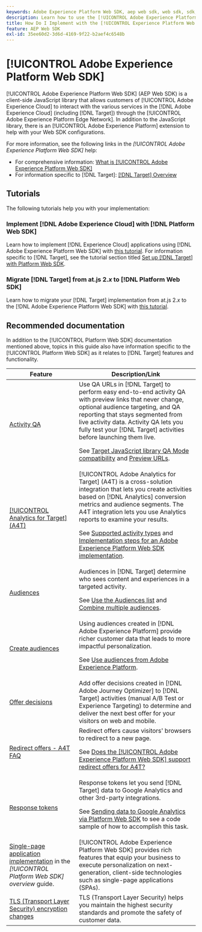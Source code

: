 ```yaml
---
keywords: Adobe Experience Platform Web SDK, aep web sdk, web sdk, sdk, adobe experience cloud, platform edge network, adobe experience platform edge network, edge network, aep edge network, Adobe Experience Platform Web SDK0
description: Learn how to use the [!UICONTROL Adobe Experience Platform Web SDK] to interact with the various services in the [!UICONTROL Adobe Experience Cloud] through the [!UICONTROL AEP Edge Network].
title: How Do I Implement with the [!UICONTROL Experience Platform Web SDK]?
feature: AEP Web SDK
exl-id: 35ee60d2-3d6d-4169-9f22-b2aef4c6548b
---
```

# [!UICONTROL Adobe Experience Platform Web SDK]

[!UICONTROL Adobe Experience Platform Web SDK] (AEP Web SDK) is a client-side JavaScript library that allows customers of [!UICONTROL Adobe Experience Cloud] to interact with the various services in the [!DNL Adobe Experience Cloud] (including [!DNL Target]) through the [!UICONTROL Adobe Experience Platform Edge Network]. In addition to the JavaScript library, there is an [!UICONTROL Adobe Experience Platform] extension to help with your Web SDK configurations.

For more information, see the following links in the *[!UICONTROL Adobe Experience Platform Web SDK]* help:

* For comprehensive information: [What is [!UICONTROL Adobe Experience Platform Web SDK]](https://experienceleague.adobe.com/docs/experience-platform/edge/home.html)
* For information specific to [!DNL Target]: [[!DNL Target] Overview](https://experienceleague.adobe.com/docs/experience-platform/edge/personalization/adobe-target/target-overview.html)

## Tutorials

The following tutorials help you  with your implementation:

### Implement [!DNL Adobe Experience Cloud] with [!DNL Platform Web SDK]

Learn how to implement [!DNL Experience Cloud] applications using [!DNL Adobe Experience Platform Web SDK] with [this tutorial](https://experienceleague.adobe.com/docs/platform-learn/implement-web-sdk/overview.html). For information specific to [!DNL Target], see the tutorial section titled [Set up [!DNL Target] with Platform Web SDK](https://experienceleague.adobe.com/docs/platform-learn/implement-web-sdk/applications-setup/setup-target.html).

### Migrate [!DNL Target] from at.js 2.*x* to [!DNL Platform Web SDK]

Learn how to migrate your [!DNL Target] implementation from at.js 2.*x* to the [!DNL Adobe Experience Platform Web SDK] with [this tutorial](https://experienceleague.adobe.com/docs/platform-learn/migrate-target-to-websdk/introduction.html).

## Recommended documentation

In addition to the [!UICONTROL Platform Web SDK] documentation mentioned above, topics in this guide also have information specific to the [!UICONTROL Platform Web SDK] as it relates to [!DNL Target] features and functionality.

|Feature|Description/Link|
| --- | --- |
|[Activity QA](https://experienceleague.adobe.com/docs/target/using/activities/activity-qa/activity-qa.html)|Use QA URLs in [!DNL Target] to perform easy end-to-end activity QA with preview links that never change, optional audience targeting, and QA reporting that stays segmented from live activity data. Activity QA lets you fully test your [!DNL Target] activities before launching them live.<p>See [Target JavaScript library QA Mode compatibility](https://experienceleague.adobe.com/docs/target/using/activities/activity-qa/activity-qa.html#compatibility) and [Preview URLs](https://experienceleague.adobe.com/docs/target/using/activities/activity-qa/activity-qa.html#preview).|
|[[!UICONTROL Analytics for Target] (A4T)](https://experienceleague.adobe.com/docs/target/using/integrate/a4t/a4t.html)| [!UICONTROL Adobe Analytics for Target] (A4T) is a cross-solution integration that lets you create activities based on [!DNL Analytics] conversion metrics and audience segments. The A4T integration lets you use Analytics reports to examine your results.<p>See [Supported activity types](https://experienceleague.adobe.com/docs/target/using/integrate/a4t/a4t.html#section_F487896214BF4803AF78C552EF1669AA) and [Implementation steps for an Adobe Experience Platform Web SDK implementation](https://experienceleague.adobe.com/docs/target/using/integrate/a4t/a4timplementation.html#platform).|
|[Audiences](https://experienceleague.adobe.com/docs/target/using/audiences/target.html)|Audiences in [!DNL Target] determine who sees content and experiences in a targeted activity.<p>See [Use the Audiences list](https://experienceleague.adobe.com/docs/target/using/audiences/create-audiences/audiences.html#use-list) and [Combine multiple audiences](https://experienceleague.adobe.com/docs/target/using/audiences/combining-multiple-audiences.html).|
|[Create audiences](https://experienceleague.adobe.com/docs/target/using/audiences/create-audiences/audiences.html)|Using audiences created in [!DNL Adobe Experience Platform] provide richer customer data that leads to more impactful personalization.<p>See [Use audiences from Adobe Experience Platform](https://experienceleague.adobe.com/docs/target/using/audiences/create-audiences/audiences.html#aep).|
|[Offer decisions](https://experienceleague.adobe.com/docs/target/using/integrate/ajo/offer-decision.html)|Add offer decisions created in [!DNL Adobe Journey Optimizer] to [!DNL Target] activities (manual A/B Test or Experience Targeting) to determine and deliver the next best offer for your visitors on web and mobile.|
|[Redirect offers - A4T FAQ](https://experienceleague.adobe.com/docs/target/using/integrate/a4t/a4t-faq/a4t-faq-redirect-offers.html)|Redirect offers cause visitors' browsers to redirect to a new page.<p>See [Does the [!UICONTROL Adobe Experience Platform Web SDK] support redirect offers for A4T?](https://experienceleague.adobe.com/docs/target/using/integrate/a4t/a4t-faq/a4t-faq-redirect-offers.html#platform)|
|[Response tokens](https://experienceleague.adobe.com/docs/target/using/administer/response-tokens.html)|Response tokens let you send [!DNL Target] data to Google Analytics and other 3rd-party integrations.<p>See [Sending data to Google Analytics via Platform Web SDK](https://experienceleague.adobe.com/docs/target/using/administer/response-tokens.html#sending-data-to-google-analytics-via-platform-web-sdk) to see a code sample of how to accomplish this task.|
|[Single-page application implementation](https://experienceleague.adobe.com/docs/experience-platform/edge/personalization/adobe-target/spa-implementation.html) in the *[!UICONTROL Platform Web SDK] overview* guide. |[!UICONTROL Adobe Experience Platform Web SDK] provides rich features that equip your business to execute personalization on next-generation, client-side technologies such as single-page applications (SPAs).|
|[TLS (Transport Layer Security) encryption changes](../../before-implement/tls-transport-layer-security-encryption.md)|TLS (Transport Layer Security) helps you maintain the highest security standards and promote the safety of customer data.|
